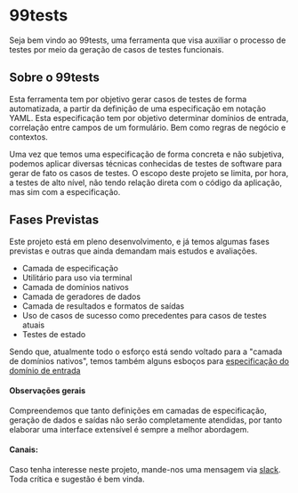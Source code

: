 # 99tests

Seja bem vindo ao 99tests, uma ferramenta que visa auxiliar o processo de testes por meio da geração
de casos de testes funcionais.

## Sobre o 99tests
Esta ferramenta tem por objetivo gerar casos de testes de forma automatizada, a partir da definição de uma especificação
em notação YAML. Esta especificação tem por objetivo determinar domínios de entrada, correlação entre campos de um 
formulário. Bem como regras de negócio e contextos.

Uma vez que temos uma especificação de forma concreta e não subjetiva, podemos aplicar diversas técnicas conhecidas de 
testes de software para gerar de fato os casos de testes. O escopo deste projeto se limita, por hora, a testes de 
alto nível, não tendo relação direta com o código da aplicação, mas sim com a especificação.

## Fases Previstas
Este projeto está em pleno desenvolvimento, e já temos algumas fases previstas e outras que ainda demandam mais
estudos e avaliações.
- Camada de especificação
- Utilitário para uso via terminal
- Camada de domínios nativos
- Camada de geradores de dados
- Camada de resultados e formatos de saídas
- Uso de casos de sucesso como precedentes para casos de testes atuais
- Testes de estado

Sendo que, atualmente todo o esforço está sendo voltado para a "camada de domínios nativos", temos também alguns esboços para [especificação do domínio de entrada](https://github.com/rodrigoio/99tests/blob/master/tests/Samples/add_user.yml)

#### Observações gerais
Compreendemos que tanto definições em camadas de especificação, geração de dados e saídas não serão completamente
atendidas, por tanto elaborar uma interface extensível é sempre a melhor abordagem.

#### Canais:
Caso tenha interesse neste projeto, mande-nos uma mensagem via [slack](https://join.slack.com/t/99testsgroup/shared_invite/enQtNzE1MjMxNjA0MjI0LTE5MDRkOGU3NGMwM2YzNzA2NzA0YmYzMzE5YjQ3MzE0YjY2NjFkNGExMDgyMjVjZTAxYWQ0Zjc2MTM1N2M2Njc). Toda crítica e sugestão é bem vinda.

